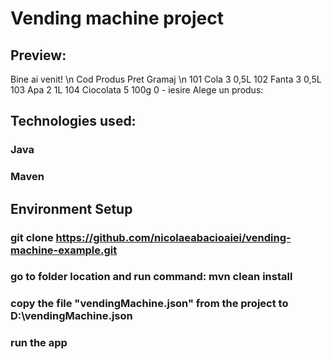 # Vending machine project

## Preview:
Bine ai venit! \n
Cod  Produs	 Pret 	Gramaj \n
101	Cola		3	0,5L
102	Fanta		3	0,5L
103	Apa		2	1L
104	Ciocolata		5	100g
0 - iesire
Alege un produs:

## Technologies used:
### Java
### Maven

## Environment Setup

### git clone https://github.com/nicolaeabacioaiei/vending-machine-example.git
### go to folder location and run command: mvn clean install
### copy the file "vendingMachine.json" from the project to D:\vendingMachine.json
### run the app

